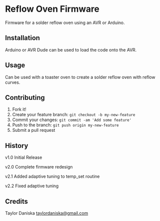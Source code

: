 # Reflow Oven Firmware
Firmware for a solder reflow oven using an AVR or Arduino.

## Installation
Arduino or AVR Dude can be used to load the code onto the AVR.

## Usage
Can be used with a toaster oven to create a solder reflow oven with reflow curves.

## Contributing
1. Fork it!
2. Create your feature branch: `git checkout -b my-new-feature`
3. Commit your changes: `git commit -am 'Add some feature'`
4. Push to the branch: `git push origin my-new-feature`
5. Submit a pull request

## History

v1.0 Initial Release

v2.0 Complete firmware redesign

v2.1 Added adaptive tuning to temp_set routine

v2.2 Fixed adaptive tuning

## Credits
Taylor Daniska
taylordaniska@gmail.com
